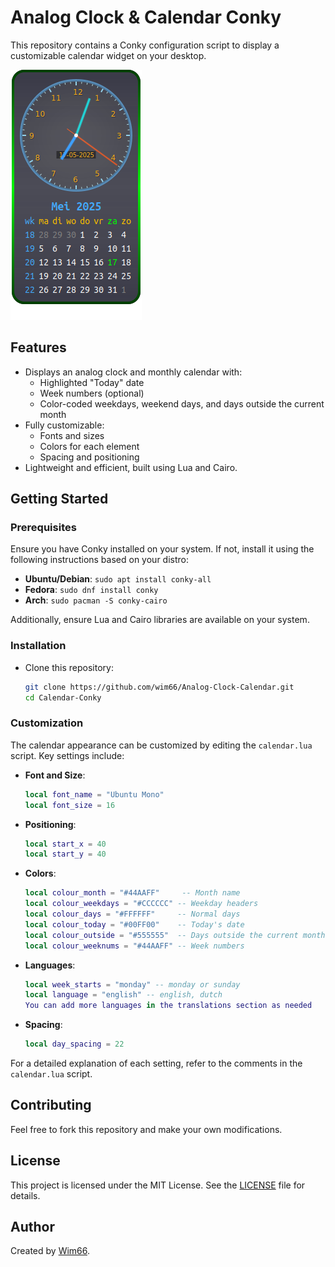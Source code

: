 # Analog Clock & Calendar Conky

This repository contains a Conky configuration script to display a customizable calendar widget on your desktop.

![Calendar-Conky](preview.png)

## Features

- Displays an analog clock and monthly calendar with:
  - Highlighted "Today" date
  - Week numbers (optional)
  - Color-coded weekdays, weekend days, and days outside the current month
- Fully customizable:
  - Fonts and sizes
  - Colors for each element
  - Spacing and positioning
- Lightweight and efficient, built using Lua and Cairo.

## Getting Started

### Prerequisites

Ensure you have Conky installed on your system. If not, install it using the following instructions based on your distro:

- **Ubuntu/Debian**: `sudo apt install conky-all`
- **Fedora**: `sudo dnf install conky`
- **Arch**: `sudo pacman -S conky-cairo`

Additionally, ensure Lua and Cairo libraries are available on your system.

### Installation

- Clone this repository:
   ```bash
   git clone https://github.com/wim66/Analog-Clock-Calendar.git
   cd Calendar-Conky
   ```

### Customization

The calendar appearance can be customized by editing the `calendar.lua` script. Key settings include:

- **Font and Size**:
  ```lua
  local font_name = "Ubuntu Mono"
  local font_size = 16
  ```

- **Positioning**:
  ```lua
  local start_x = 40
  local start_y = 40
  ```

- **Colors**:
  ```lua
  local colour_month = "#44AAFF"     -- Month name
  local colour_weekdays = "#CCCCCC" -- Weekday headers
  local colour_days = "#FFFFFF"     -- Normal days
  local colour_today = "#00FF00"    -- Today's date
  local colour_outside = "#555555"  -- Days outside the current month
  local colour_weeknums = "#44AAFF" -- Week numbers
  ```
- **Languages**:
  ```lua
  local week_starts = "monday" -- monday or sunday
  local language = "english" -- english, dutch
  You can add more languages in the translations section as needed
  ```

- **Spacing**:
  ```lua
  local day_spacing = 22
  ```

For a detailed explanation of each setting, refer to the comments in the `calendar.lua` script.

## Contributing

Feel free to fork this repository and make your own modifications.

## License

This project is licensed under the MIT License. See the [LICENSE](LICENSE) file for details.

## Author

Created by [Wim66](https://github.com/wim66).